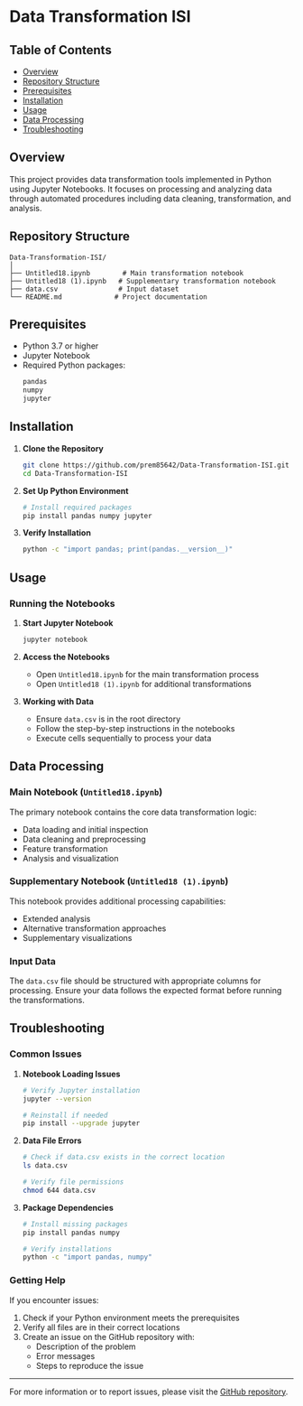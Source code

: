 # Data Transformation ISI

## Table of Contents
- [Overview](#overview)
- [Repository Structure](#repository-structure)
- [Prerequisites](#prerequisites)
- [Installation](#installation)
- [Usage](#usage)
- [Data Processing](#data-processing)
- [Troubleshooting](#troubleshooting)

## Overview
This project provides data transformation tools implemented in Python using Jupyter Notebooks. It focuses on processing and analyzing data through automated procedures including data cleaning, transformation, and analysis.

## Repository Structure
```
Data-Transformation-ISI/
│
├── Untitled18.ipynb        # Main transformation notebook
├── Untitled18 (1).ipynb   # Supplementary transformation notebook
├── data.csv               # Input dataset
└── README.md             # Project documentation
```

## Prerequisites
- Python 3.7 or higher
- Jupyter Notebook
- Required Python packages:
  ```bash
  pandas
  numpy
  jupyter
  ```

## Installation

1. **Clone the Repository**
   ```bash
   git clone https://github.com/prem85642/Data-Transformation-ISI.git
   cd Data-Transformation-ISI
   ```

2. **Set Up Python Environment**
   ```bash
   # Install required packages
   pip install pandas numpy jupyter
   ```

3. **Verify Installation**
   ```bash
   python -c "import pandas; print(pandas.__version__)"
   ```

## Usage

### Running the Notebooks

1. **Start Jupyter Notebook**
   ```bash
   jupyter notebook
   ```

2. **Access the Notebooks**
   - Open `Untitled18.ipynb` for the main transformation process
   - Open `Untitled18 (1).ipynb` for additional transformations

3. **Working with Data**
   - Ensure `data.csv` is in the root directory
   - Follow the step-by-step instructions in the notebooks
   - Execute cells sequentially to process your data

## Data Processing

### Main Notebook (`Untitled18.ipynb`)
The primary notebook contains the core data transformation logic:
- Data loading and initial inspection
- Data cleaning and preprocessing
- Feature transformation
- Analysis and visualization

### Supplementary Notebook (`Untitled18 (1).ipynb`)
This notebook provides additional processing capabilities:
- Extended analysis
- Alternative transformation approaches
- Supplementary visualizations

### Input Data
The `data.csv` file should be structured with appropriate columns for processing. Ensure your data follows the expected format before running the transformations.

## Troubleshooting

### Common Issues

1. **Notebook Loading Issues**
   ```bash
   # Verify Jupyter installation
   jupyter --version
   
   # Reinstall if needed
   pip install --upgrade jupyter
   ```

2. **Data File Errors**
   ```bash
   # Check if data.csv exists in the correct location
   ls data.csv
   
   # Verify file permissions
   chmod 644 data.csv
   ```

3. **Package Dependencies**
   ```bash
   # Install missing packages
   pip install pandas numpy
   
   # Verify installations
   python -c "import pandas, numpy"
   ```

### Getting Help
If you encounter issues:
1. Check if your Python environment meets the prerequisites
2. Verify all files are in their correct locations
3. Create an issue on the GitHub repository with:
   - Description of the problem
   - Error messages
   - Steps to reproduce the issue

---
For more information or to report issues, please visit the [GitHub repository](https://github.com/prem85642/Data-Transformation-ISI.git).
